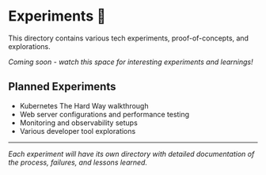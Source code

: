 # Experiments 🔬

This directory contains various tech experiments, proof-of-concepts, and explorations.

*Coming soon - watch this space for interesting experiments and learnings!*

## Planned Experiments

- Kubernetes The Hard Way walkthrough
- Web server configurations and performance testing
- Monitoring and observability setups
- Various developer tool explorations

---

*Each experiment will have its own directory with detailed documentation of the process, failures, and lessons learned.*